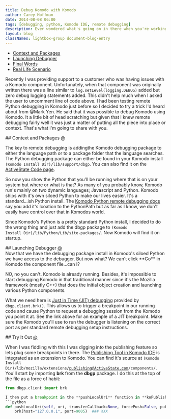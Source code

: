 ```yaml
---
title: Debug Komodo with Komodo
author: Carey Hoffman   
date: 2014-08-08 06:00
tags: [debugging, python, Komodo IDE, remote debugging]
description: Ever wondered what's going on in there when you're working with Komodo?  Ever wondered how a component works?  Well why not walk through the code as Komodo does?
layout: blog
classNames: lightbox-group document-blog-entry
---
```


<a name="top"></a>

<div class="push-right toc">
    <ul>
        <li>
            <a href="#context">Context and Packages</a>
        </li>
        <li>
            <a href="#launch_debugger">Launching Debugger</a>
        </li>
        <li>
            <a href="#final">Final Words</a> 
        </li>
        <li>
            <a href="#try_it">Real Life Scenario</a> 
        </li>
    </ul>
</div>

Recently I was providing support to a customer who was having issues with a Komodo
component.  Unfortunately, when that component was originally written there was
a line similar to <code language="python">log.setLevel(logging.DEBUG)</code> added
but zero debug logging statements added.  This didn't help much when I asked the
user to uncomment line of code above.  I had been testing remote Python debugging
in Komodo just before so I decided to try a trick I'd heard about from @Mark Yen.
He said that it was possible to debug Komodo using Komodo.  It a little bit of
head scratching but given that I knew remote debugging fairly well it was just a
matter of putting all the piece into place or context.  That's what I'm going to
share with you.


<div id="context">
## Context and Packages  <a href="#context">@</a>
</div>

The key to remote debugging is addingthe Komodo debugging package to either the
language path or to a package folder that the language searches.  The Python
debugging package can either be found in your Komodo install
<code>(Komodo Install Dir)/lib/support/dbgp</code>.  You can also find it on
the [ActiveState Code page](http://code.activestate.com/komodo/remotedebugging/).

So now you show the Python that you'll be running where that is on your system
but where or what is that?  As many of you probably know, Komodo run's mainly on two dynamic
languages; Javascript and Python.  Komodo ships with it's own siloed Python to make
our lives easier.  It's a standard...ish Python install.  The
[Komodo Python remote debugging docs](http://docs.activestate.com/komodo/8.5/debugpython.html#Installing_the_Python_Remote_Debugger)
say you add it's lcoation to the PythonPath but as far as I know, we don't easily
have control over that in Komodos world.

Since Komodo's Python is a pretty standard Python install, I decided to do the wrong
thing and just add the dbgp package to <code>(Komodo Install Dir)/lib/Python/Lib/site-packages/</code>.
Now Komodo will find it on startup.

<div id="launch_debugger">
## Launching Debugger  <a href="#launch_debugger">@</a>
</div>
Now that we have the debugging package install in Komodo's siloed Python we have
access to the debugger.  But now what?  We can't click **Go** in Komodo the
component file...can I?

NO, no you can't.  Komodo is already running.  Besides, it's impossible to start debugging
Komodo in that traditional manner since it's the Mozilla framework (mostly C++) that
does the initial object creation and launching various Python components.

What we need here is [Just in Time (JIT) debugging](http://docs.activestate.com/komodo/8.5/debugpython.html#debugpython_dbgpclient_functions)
provided by <code language="python">dbgp.client.brk()</code>.  This allows us to
trigger a breakpoint in our running code and cause Python to request a debugging
session from the Komodo you point it at.  See the link above for an example of a
JIT breakpoint.  Make sure the Komodo you'll use to run the debugger is listening
on the correct port as per standard remote debugging setup instructions.

<div id="try_it">
## Try It Out <a href="#try_it">@</a>
</div>

When I was fiddling with this I was digging into the publishing feature so lets
plug some breakpoints in there.  The [Publishing Tool in Komodo IDE](http://docs.activestate.com/komodo/8.5/publish.html#publish_top)
is integrated as an extension to Komodo.  You can find it's source at <code>(Komodo Install Dir)/lib/mozilla/extensions/publishing@ActiveState.com/components/</code>.
You'll start by importing **brk** from the **dbgp** package.  I do this at the
top of the file as a force of habit:
```python
from dbgp.client import brk

I then put a breakpoint in the **pushLocalUri** function in **koPublishing.py**.
```python
def pushLocalUri(self, uri, transferCallback=None, forcePush=False, pubSettings=None):
    brk(host="127.0.0.1", port=9005)  ### XXX